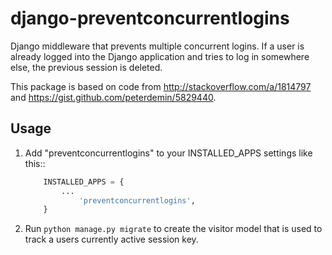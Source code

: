 django-preventconcurrentlogins
==============================

Django middleware that prevents multiple concurrent logins. If a user is already logged into the Django application and
tries to log in somewhere else, the previous session is deleted.


This package is based on code from http://stackoverflow.com/a/1814797 and https://gist.github.com/peterdemin/5829440.


Usage
-----------

1. Add "preventconcurrentlogins" to your INSTALLED_APPS settings like this::

    ```python
        INSTALLED_APPS = {        
            ...
                'preventconcurrentlogins',
        }
    ```
    

2. Run `python manage.py migrate` to create the visitor model that is used to track a users currently active session
key.
